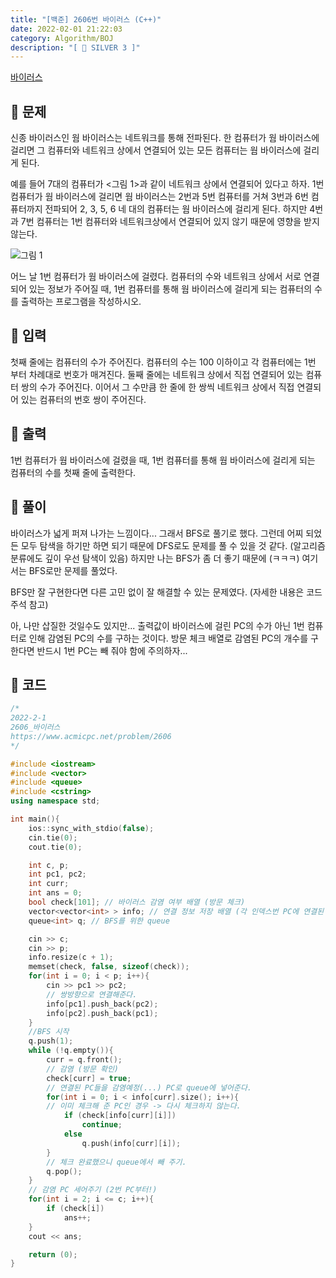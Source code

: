 ```yaml
---
title: "[백준] 2606번 바이러스 (C++)"
date: 2022-02-01 21:22:03
category: Algorithm/BOJ
description: "[ 🤍 SILVER 3 ]"
---
```


[바이러스](https://www.acmicpc.net/problem/2606)

## 🌟 문제

신종 바이러스인 웜 바이러스는 네트워크를 통해 전파된다. 한 컴퓨터가 웜 바이러스에 걸리면 그 컴퓨터와 네트워크 상에서 연결되어 있는 모든 컴퓨터는 웜 바이러스에 걸리게 된다.

예를 들어 7대의 컴퓨터가 \<그림 1\>과 같이 네트워크 상에서 연결되어 있다고 하자. 1번 컴퓨터가 웜 바이러스에 걸리면 웜 바이러스는 2번과 5번 컴퓨터를 거쳐 3번과 6번 컴퓨터까지 전파되어 2, 3, 5, 6 네 대의 컴퓨터는 웜 바이러스에 걸리게 된다. 하지만 4번과 7번 컴퓨터는 1번 컴퓨터와 네트워크상에서 연결되어 있지 않기 때문에 영향을 받지 않는다.

![그림 1](https://www.acmicpc.net/upload/images/zmMEZZ8ioN6rhCdHmcIT4a7.png)

어느 날 1번 컴퓨터가 웜 바이러스에 걸렸다. 컴퓨터의 수와 네트워크 상에서 서로 연결되어 있는 정보가 주어질 때, 1번 컴퓨터를 통해 웜 바이러스에 걸리게 되는 컴퓨터의 수를 출력하는 프로그램을 작성하시오.

## 🌟 입력

첫째 줄에는 컴퓨터의 수가 주어진다. 컴퓨터의 수는 100 이하이고 각 컴퓨터에는 1번 부터 차례대로 번호가 매겨진다. 둘째 줄에는 네트워크 상에서 직접 연결되어 있는 컴퓨터 쌍의 수가 주어진다. 이어서 그 수만큼 한 줄에 한 쌍씩 네트워크 상에서 직접 연결되어 있는 컴퓨터의 번호 쌍이 주어진다.

## 🌟 출력

1번 컴퓨터가 웜 바이러스에 걸렸을 때, 1번 컴퓨터를 통해 웜 바이러스에 걸리게 되는 컴퓨터의 수를 첫째 줄에 출력한다.

## 🌟 풀이

바이러스가 넓게 퍼져 나가는 느낌이다... 그래서 BFS로 풀기로 했다. 그런데 어찌 되었든 모두 탐색을 하기만 하면 되기 때문에 DFS로도 문제를 풀 수 있을 것 같다. (알고리즘 분류에도 깊이 우선 탐색이 있음) 하지만 나는 BFS가 좀 더 좋기 때문에 (ㅋㅋㅋ) 여기서는 BFS로만 문제를 풀었다.

BFS만 잘 구현한다면 다른 고민 없이 잘 해결할 수 있는 문제였다. (자세한 내용은 코드 주석 참고)

아, 나만 삽질한 것일수도 있지만... 출력값이 바이러스에 걸린 PC의 수가 아닌 1번 컴퓨터로 인해 감염된 PC의 수를 구하는 것이다. 방문 체크 배열로 감염된  PC의 개수를 구한다면 반드시 1번 PC는 빼 줘야 함에 주의하자...

## 🌟 코드

```cpp
/*
2022-2-1
2606_바이러스
https://www.acmicpc.net/problem/2606
*/

#include <iostream>
#include <vector>
#include <queue>
#include <cstring>
using namespace std;

int main(){
	ios::sync_with_stdio(false);
	cin.tie(0);
	cout.tie(0);

	int c, p;
	int pc1, pc2;
	int curr;
	int ans = 0;
	bool check[101]; // 바이러스 감염 여부 배열 (방문 체크)
	vector<vector<int> > info; // 연결 정보 저장 배열 (각 인덱스번 PC에 연결된 PC의 번호 목록)
	queue<int> q; // BFS를 위한 queue

	cin >> c;
	cin >> p;
	info.resize(c + 1);
	memset(check, false, sizeof(check));
	for(int i = 0; i < p; i++){
		cin >> pc1 >> pc2;
		// 쌍방향으로 연결해준다.
		info[pc1].push_back(pc2);
		info[pc2].push_back(pc1);
	}
	//BFS 시작
	q.push(1);
	while (!q.empty()){
		curr = q.front();
		// 감염 (방문 확인)
		check[curr] = true;
		// 연결된 PC들을 감염예정(...) PC로 queue에 넣어준다.
		for(int i = 0; i < info[curr].size(); i++){
		// 이미 체크해 준 PC인 경우 -> 다시 체크하지 않는다.
			if (check[info[curr][i]])
				continue;
			else
				q.push(info[curr][i]);
		}
		// 체크 완료했으니 queue에서 빼 주기.
		q.pop();
	}
	// 감염 PC 세어주기 (2번 PC부터!)
	for(int i = 2; i <= c; i++){
		if (check[i])
			ans++;
	}
	cout << ans;

	return (0);
}
```
